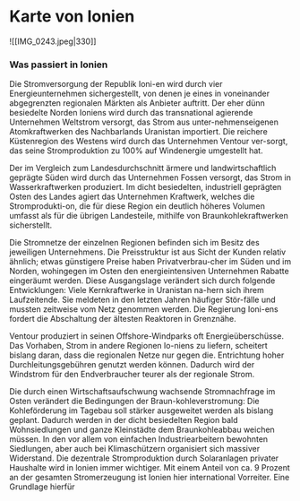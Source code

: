# Karte von Ionien
![[IMG_0243.jpeg|330]]
### Was passiert in Ionien
Die Stromversorgung der Republik Ioni-en wird durch vier Energieunternehmen sichergestellt, von denen je eines in voneinander abgegrenzten regionalen Märkten als Anbieter auftritt. Der eher dünn besiedelte Norden Ioniens wird durch das transnational agierende Unternehmen Weltstrom versorgt, das Strom aus unter-nehmenseigenen Atomkraftwerken des Nachbarlands Uranistan importiert. Die reichere Küstenregion des Westens wird durch das Unternehmen Ventour ver-sorgt, das seine Stromproduktion zu 100% auf Windenergie umgestellt hat.

Der im Vergleich zum Landesdurchschnitt ärmere und landwirtschaftlich geprägte Süden wird durch das Unternehmen Fossen versorgt, das Strom in Wasserkraftwerken produziert. Im dicht besiedelten, industriell geprägten Osten des Landes agiert das Unternehmen Kraftwerk, welches die Stromprodukti-on, die für diese Region ein deutlich höheres Volumen umfasst als für die übrigen Landesteile, mithilfe von Braunkohlekraftwerken sicherstellt.

Die Stromnetze der einzelnen Regionen befinden sich im Besitz des jeweiligen Unternehmens. Die Preisstruktur ist aus Sicht der Kunden relativ ähnlich; etwas günstigere Preise haben Privatverbrau-cher im Süden und im Norden, wohingegen im Osten den energieintensiven Unternehmen Rabatte eingeräumt werden.
Diese Ausgangslage verändert sich durch folgende Entwicklungen:
Viele Kernkraftwerke in Uranistan na-hern sich ihrem Laufzeitende. Sie meldeten in den letzten Jahren häufiger Stör-fälle und mussten zeitweise vom Netz genommen werden. Die Regierung Ioni-ens fordert die Abschaltung der ältesten Reaktoren in Grenznähe.

Ventour produziert in seinen Offshore-Windparks oft Energieüberschüsse. Das Vorhaben, Strom in andere Regionen lo-niens zu liefern, scheitert bislang daran, dass die regionalen Netze nur gegen die. Entrichtung hoher Durchleitungsgebühren genutzt werden können. Dadurch wird der Windstrom für den Endverbraucher teurer als der regionale Strom.

Die durch einen Wirtschaftsaufschwung wachsende Stromnachfrage im Osten verändert die Bedingungen der Braun-kohleverstromung: Die Kohleförderung im Tagebau soll stärker ausgeweitet werden als bislang geplant. Dadurch werden in der dicht besiedelten Region bald Wohnsiedlungen und ganze Kleinstädte dem Braunkohleabbau weichen müssen.
In den vor allem von einfachen Industriearbeitern bewohnten Siedlungen, aber auch bei Klimaschützern organisiert sich massiver Widerstand.
Die dezentrale Stromproduktion durch Solaranlagen privater Haushalte wird in lonien immer wichtiger. Mit einem Anteil von ca. 9 Prozent an der gesamten Stromerzeugung ist Ionien hier international Vorreiter. Eine Grundlage hierfür
